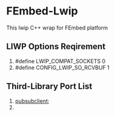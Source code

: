 # FEmbed-Lwip

This lwip C++ wrap for FEmbed platform

## LIWP Options Reqirement

1. #define LWIP_COMPAT_SOCKETS 0
2. #define CONFIG_LWIP_SO_RCVBUF 1

## Third-Library Port List

1. [pubsubclient](https://github.com/knolleary/pubsubclient.git);
2. 